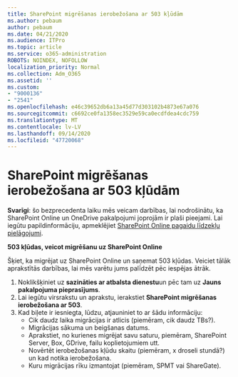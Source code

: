 ```yaml
---
title: SharePoint migrēšanas ierobežošana ar 503 kļūdām
ms.author: pebaum
author: pebaum
ms.date: 04/21/2020
ms.audience: ITPro
ms.topic: article
ms.service: o365-administration
ROBOTS: NOINDEX, NOFOLLOW
localization_priority: Normal
ms.collection: Adm_O365
ms.assetid: ''
ms.custom:
- "9000136"
- "2541"
ms.openlocfilehash: e46c39652db6a13a45d77d303102b4873e67a076
ms.sourcegitcommit: c6692ce0fa1358ec3529e59ca0ecdfdea4cdc759
ms.translationtype: MT
ms.contentlocale: lv-LV
ms.lasthandoff: 09/14/2020
ms.locfileid: "47720068"
---
```

# <a name="sharepoint-migration-throttling-with-503-errors"></a>SharePoint migrēšanas ierobežošana ar 503 kļūdām

**Svarīgi**: šo bezprecedenta laiku mēs veicam darbības, lai nodrošinātu, ka SharePoint Online un OneDrive pakalpojumi joprojām ir plaši pieejami. Lai iegūtu papildinformāciju, apmeklējiet [SharePoint Online pagaidu līdzekļu pielāgojumi](https://aka.ms/ODSPAdjustments).

**503 kļūdas, veicot migrēšanu uz SharePoint Online**

Šķiet, ka migrējat uz SharePoint Online un saņemat 503 kļūdas. Veiciet tālāk aprakstītās darbības, lai mēs varētu jums palīdzēt pēc iespējas ātrāk. 

1. Noklikšķiniet uz **sazināties ar atbalsta dienestu**un pēc tam uz **Jauns pakalpojuma pieprasījums**.
2. Lai iegūtu virsrakstu un aprakstu, ierakstiet **SharePoint migrēšanas ierobežošana ar 503**.
3. Kad biļete ir iesniegta, lūdzu, atjauniniet to ar šādu informāciju:
    - Cik daudz laika migrācijas ir atlicis (piemēram, cik daudz TBs?).
    - Migrācijas sākuma un beigšanas datums.
    - Aprakstiet, no kurienes migrējat savu saturu, piemēram, SharePoint Server, Box, GDrive, failu koplietojumiem utt.
    - Novērtēt ierobežošanas kļūdu skaitu (piemēram, x droseli stundā?) un kad notika ierobežošana.
    - Kuru migrācijas rīku izmantojat (piemēram, SPMT vai ShareGate).


